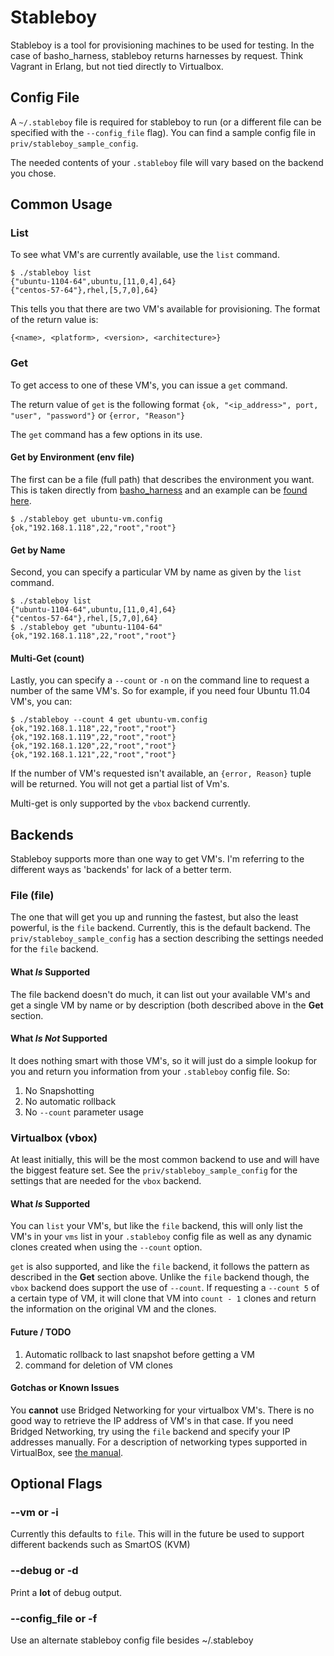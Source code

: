 # Stableboy

Stableboy is a tool for provisioning machines to be used for testing.  In the case of basho_harness, stableboy returns harnesses by request.  Think Vagrant in Erlang, but not tied directly to Virtualbox.

## Config File
A `~/.stableboy` file is required for stableboy to run (or a different file can be specified with the `--config_file` flag).  You can find a sample config file in `priv/stableboy_sample_config`.

The needed contents of your `.stableboy` file will vary based on the backend you chose.

## Common Usage

### List
To see what VM's are currently available, use the `list` command.

```text
$ ./stableboy list
{"ubuntu-1104-64",ubuntu,[11,0,4],64}
{"centos-57-64"},rhel,[5,7,0],64}
```

This tells you that there are two VM's available for provisioning.  The format of the return value is:

`{<name>, <platform>, <version>, <architecture>}`

### Get

To get access to one of these VM's, you can issue a `get` command.

The return value of `get` is the following format
`{ok, "<ip_address>", port, "user", "password"}`
or
`{error, "Reason"}`

The `get` command has a few options in its use.

#### Get by Environment (env file)

The first can be a file (full path) that describes the environment you want.   This is taken directly from [basho_harness](https://github.com/basho/basho_harness) and an example can be [found here](https://github.com/basho/basho_harness/blob/master/envs/ubuntu-1104-64.config).

```text
$ ./stableboy get ubuntu-vm.config
{ok,"192.168.1.118",22,"root","root"}
```

#### Get by Name

Second, you can specify a particular VM by name as given by the `list` command.

```text
$ ./stableboy list
{"ubuntu-1104-64",ubuntu,[11,0,4],64}
{"centos-57-64"},rhel,[5,7,0],64}
$ ./stableboy get "ubuntu-1104-64"
{ok,"192.168.1.118",22,"root","root"}
```

#### Multi-Get (count)

Lastly, you can specify a `--count` or `-n` on the command line to request a number of the same VM's.  So for example, if you need four Ubuntu 11.04 VM's, you can:

```text
$ ./stableboy --count 4 get ubuntu-vm.config
{ok,"192.168.1.118",22,"root","root"}
{ok,"192.168.1.119",22,"root","root"}
{ok,"192.168.1.120",22,"root","root"}
{ok,"192.168.1.121",22,"root","root"}
```

If the number of VM's requested isn't available, an `{error, Reason}` tuple will be returned. You will not get a partial list of Vm's.

Multi-get is only supported by the `vbox` backend currently.


## Backends

Stableboy supports more than one way to get VM's. I'm referring to the different ways as 'backends' for lack of a better term.

### File (file)

The one that will get you up and running the fastest, but also the least powerful, is the `file` backend.  Currently, this is the default backend.   The `priv/stableboy_sample_config` has a section describing the settings needed for the `file` backend.

#### What *Is* Supported

The file backend doesn't do much, it can list out your available VM's and get a single VM by name or by description (both described above in the **Get** section.

#### What *Is Not* Supported

It does nothing smart with those VM's, so it will just do a simple lookup for you and return you information from your `.stableboy` config file. So:

1. No Snapshotting
1. No automatic rollback
1. No `--count` parameter usage


### Virtualbox (vbox)

At least initially, this will be the most common backend to use and will have the biggest feature set.  See the `priv/stableboy_sample_config` for the settings that are needed for the `vbox` backend.

#### What *Is* Supported

You can `list` your VM's, but like the `file` backend, this will only list the VM's in your `vms` list in your `.stableboy` config file as well as any dynamic clones created when using the `--count` option.

`get` is also supported, and like the `file` backend, it follows the pattern as described in the **Get** section above.  Unlike the `file` backend though, the `vbox` backend does support the use of `--count`.  If requesting a `--count 5` of a certain type of VM, it will clone that VM into `count - 1` clones and return the information on the original VM and the clones.

#### Future / TODO

1. Automatic rollback to last snapshot before getting a VM
1. command for deletion of VM clones

#### Gotchas or Known Issues

You **cannot** use Bridged Networking for your virtualbox VM's.  There is no good way to retrieve the IP address of VM's in that case.   If you need Bridged Networking, try using the `file` backend and specify your IP addresses manually.  For a description of networking types supported in VirtualBox, see [the manual](https://www.virtualbox.org/manual/ch06.html).


## Optional Flags

### --vm or -i
Currently this defaults to `file`.  This will in the future be used to support different backends such as SmartOS (KVM)

### --debug or -d
Print a **lot** of debug output.

### --config_file or -f
Use an alternate stableboy config file besides ~/.stableboy




